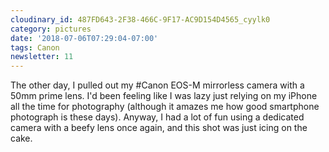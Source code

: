 ```yaml
---
cloudinary_id: 487FD643-2F38-466C-9F17-AC9D154D4565_cyylk0
category: pictures
date: '2018-07-06T07:29:04-07:00'
tags: Canon
newsletter: 11
---
```


The other day, I pulled out my #Canon EOS-M mirrorless camera with a 50mm prime lens. I'd been feeling like I was lazy just relying on my iPhone all the time for photography (although it amazes me how good smartphone photograph is these days). Anyway, I had a lot of fun using a dedicated camera with a beefy lens once again, and this shot was just icing on the cake.